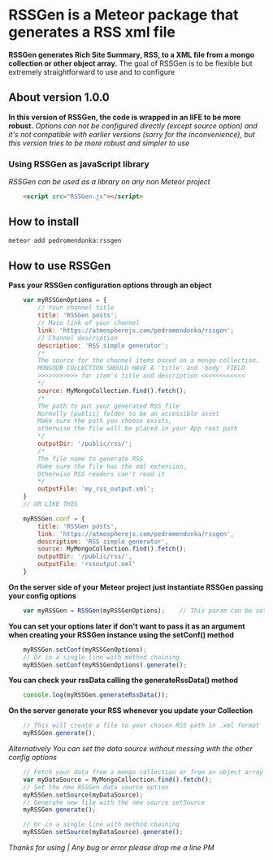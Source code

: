 # RSSGen is a Meteor package that generates a RSS xml file

**RSSGen generates Rich Site Summary, RSS, to a XML file from a mongo collection or other object array.**
The goal of RSSGen is to be flexible but extremely straightforward to use and to configure

## About version 1.0.0
**In this version of RSSGen, the code is wrapped in an IIFE to be more robust.**
*Options can not be configured directly (except source option) and it's not compatible with earlier versions (sorry for the inconvenience), but this version tries to be more robust and simpler to use*

### Using RSSGen as javaScript library
*RSSGen can be used as a library on any non Meteor project*
```html
    <script src="RSSGen.js"></script>

```
## How to install
```sh
meteor add pedromendonka:rssgen
```

## How to use RSSGen

**Pass your RSSGen configuration options through an object**
```javascript
    var myRSSGenOptions = {
        // Your channel title
        title: 'RSSGen posts';
        // Main link of your channel
        link: 'https://atmospherejs.com/pedromendonka/rssgen';
        // Channel description
        description: 'RSS simple generator';
        /*
        The source for the channel items based on a mongo collection.
        MONGODB COLLECTION SHOULD HAVE A 'title' and 'body' FIELD
        >>>>>>>>>>> for item's title and description <<<<<<<<<<<<
        */
        source: MyMongoCollection.find().fetch();
        /*
        The path to put your generated RSS file
        Normally [public] folder to be an accessible asset
        Make sure the path you choose exists,
        otherwise the file will be placed in your App root path
        */
        outputDir: '/public/rss/';
        /*
        The file name to generate RSS
        Make sure the file has the xml extension,
        Otherwise RSS readers can't read it
        */
        outputFile: 'my_rss_output.xml';
    }
    // OR LIKE THIS

    myRSSGen.conf = {
        title: 'RSSGen posts',
        link: 'https://atmospherejs.com/pedromendonka/rssgen',
        description: 'RSS simple generator',
        source: MyMongoCollection.find().fetch();
        outputDir: '/public/rss/',
        outputFile: 'rssoutput.xml'
    }

```

**On the server side of your Meteor project just instantiate RSSGen passing your config options**
```javascript
    var myRSSGen = RSSGen(myRSSGenOptions);    // This param can be set later

```

**You can set your options later if don't want to pass it as an argument when creating your RSSGen instance using the setConf() method**
```javascript
    myRSSGen.setConf(myRSSGenOptions);
    // Or in a single line with method chaining
    myRSSGen.setConf(myRSSGenOptions).generate();

```

**You can check your rssData calling the generateRssData() method**
```javascript
    console.log(myRSSGen.generateRssData());

```

**On the server generate your RSS whenever you update your Collection**
```javascript
    // This will create a file to your chosen RSS path in .xml format
    myRSSGen.generate();

```

*Alternatively You can set the data source without messing with the other config options*
```javascript
    // Fetch your data from a mongo collection or from an object array
    var myDataSource = MyMongoCollection.find().fetch();
    // Set the new RSSGen data source option
    myRSSGen.setSource(myDataSource);
    // Generate new file with the new source setSource
    myRSSGen.generate();

    // Or in a single line with method chaining
    myRSSGen.setSource(myDataSource).generate();

```

*Thanks for using | Any bug or error please drop me a line*
*PM*

